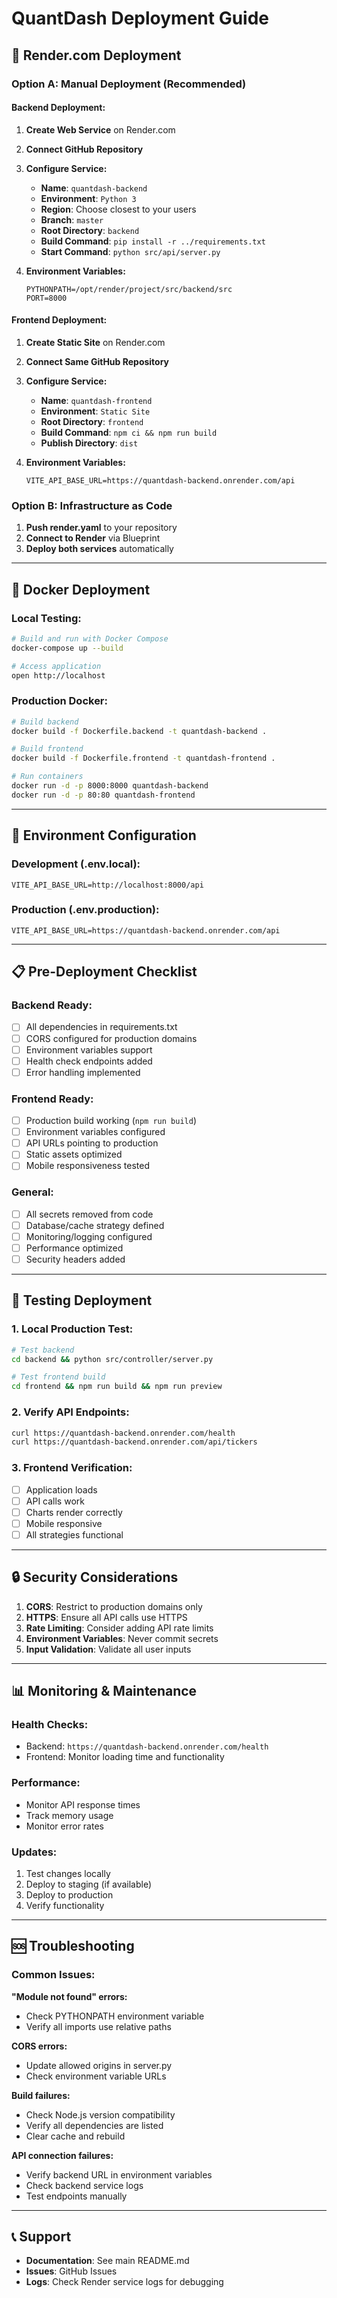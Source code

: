 # QuantDash Deployment Guide

## 🚀 Render.com Deployment

### Option A: Manual Deployment (Recommended)

#### Backend Deployment:
1. **Create Web Service** on Render.com
2. **Connect GitHub Repository**
3. **Configure Service:**
   - **Name**: `quantdash-backend`
   - **Environment**: `Python 3`
   - **Region**: Choose closest to your users
   - **Branch**: `master`
   - **Root Directory**: `backend`
   - **Build Command**: `pip install -r ../requirements.txt`
   - **Start Command**: `python src/api/server.py`

4. **Environment Variables:**
   ```
   PYTHONPATH=/opt/render/project/src/backend/src
   PORT=8000
   ```

#### Frontend Deployment:
1. **Create Static Site** on Render.com
2. **Connect Same GitHub Repository**
3. **Configure Service:**
   - **Name**: `quantdash-frontend`
   - **Environment**: `Static Site`
   - **Root Directory**: `frontend`
   - **Build Command**: `npm ci && npm run build`
   - **Publish Directory**: `dist`

4. **Environment Variables:**
   ```
   VITE_API_BASE_URL=https://quantdash-backend.onrender.com/api
   ```

### Option B: Infrastructure as Code

1. **Push render.yaml** to your repository
2. **Connect to Render** via Blueprint
3. **Deploy both services** automatically

---

## 🐳 Docker Deployment

### Local Testing:
```bash
# Build and run with Docker Compose
docker-compose up --build

# Access application
open http://localhost
```

### Production Docker:
```bash
# Build backend
docker build -f Dockerfile.backend -t quantdash-backend .

# Build frontend
docker build -f Dockerfile.frontend -t quantdash-frontend .

# Run containers
docker run -d -p 8000:8000 quantdash-backend
docker run -d -p 80:80 quantdash-frontend
```

---

## 🔧 Environment Configuration

### Development (.env.local):
```
VITE_API_BASE_URL=http://localhost:8000/api
```

### Production (.env.production):
```
VITE_API_BASE_URL=https://quantdash-backend.onrender.com/api
```

---

## 📋 Pre-Deployment Checklist

### Backend Ready:
- [ ] All dependencies in requirements.txt
- [ ] CORS configured for production domains
- [ ] Environment variables support
- [ ] Health check endpoints added
- [ ] Error handling implemented

### Frontend Ready:
- [ ] Production build working (`npm run build`)
- [ ] Environment variables configured
- [ ] API URLs pointing to production
- [ ] Static assets optimized
- [ ] Mobile responsiveness tested

### General:
- [ ] All secrets removed from code
- [ ] Database/cache strategy defined
- [ ] Monitoring/logging configured
- [ ] Performance optimized
- [ ] Security headers added

---

## 🚦 Testing Deployment

### 1. Local Production Test:
```bash
# Test backend
cd backend && python src/controller/server.py

# Test frontend build
cd frontend && npm run build && npm run preview
```

### 2. Verify API Endpoints:
```bash
curl https://quantdash-backend.onrender.com/health
curl https://quantdash-backend.onrender.com/api/tickers
```

### 3. Frontend Verification:
- [ ] Application loads
- [ ] API calls work
- [ ] Charts render correctly
- [ ] Mobile responsive
- [ ] All strategies functional

---

## 🔒 Security Considerations

1. **CORS**: Restrict to production domains only
2. **HTTPS**: Ensure all API calls use HTTPS
3. **Rate Limiting**: Consider adding API rate limits
4. **Environment Variables**: Never commit secrets
5. **Input Validation**: Validate all user inputs

---

## 📊 Monitoring & Maintenance

### Health Checks:
- Backend: `https://quantdash-backend.onrender.com/health`
- Frontend: Monitor loading time and functionality

### Performance:
- Monitor API response times
- Track memory usage
- Monitor error rates

### Updates:
1. Test changes locally
2. Deploy to staging (if available)
3. Deploy to production
4. Verify functionality

---

## 🆘 Troubleshooting

### Common Issues:

**"Module not found" errors:**
- Check PYTHONPATH environment variable
- Verify all imports use relative paths

**CORS errors:**
- Update allowed origins in server.py
- Check environment variable URLs

**Build failures:**
- Check Node.js version compatibility
- Verify all dependencies are listed
- Clear cache and rebuild

**API connection failures:**
- Verify backend URL in environment variables
- Check backend service logs
- Test endpoints manually

---

## 📞 Support

- **Documentation**: See main README.md
- **Issues**: GitHub Issues
- **Logs**: Check Render service logs for debugging
